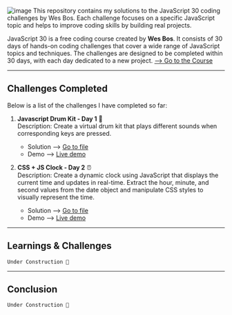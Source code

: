 ![image](https://github.com/jfmartinz/javascript30/assets/129386460/b915ab47-14e2-4f27-882c-f6fa99404926)
This repository contains my solutions to the JavaScript 30 coding challenges by Wes Bos. Each challenge focuses on a specific JavaScript topic and helps to improve coding skills by building real projects.

JavaScript 30 is a free coding course created by **Wes Bos**. It consists of 30 days of hands-on coding challenges that cover a wide range of JavaScript topics and techniques. The challenges are designed to be completed within 30 days, with each day dedicated to a new project. 
<a href="https://javascript30.com" target="_blank">--> Go to the Course</a>

---

## Challenges Completed

Below is a list of the challenges I have completed so far:
1. **Javascript Drum Kit - Day 1** 🥁<br> 
Description: Create a virtual drum kit that plays different sounds when corresponding keys are pressed.<br>

    -  Solution -->  [Go to file](https://github.com/jfmartinz/javascript30/tree/main/Javascript%20Drum%20Kit)<br>
    -  Demo --> [Live demo](https://codepen.io/jfmartinz/pen/NWOEXQW)

2. **CSS + JS Clock - Day 2** ⏰<br>
   Description: Create a dynamic clock using JavaScript that displays the current time and updates in real-time. Extract the hour, minute, and second values from the date object and manipulate CSS styles to visually represent the time.

    - Solution --> [Go to file](https://github.com/jfmartinz/javascript30/tree/main/Javascript%20Clock)<br>
    - Demo --> [Live demo](https://codepen.io/jfmartinz/pen/mdQJjLe)
---
## Learnings & Challenges
```
Under Construction 🚧
```
---

## Conclusion

```
Under Construction 🚧
```


